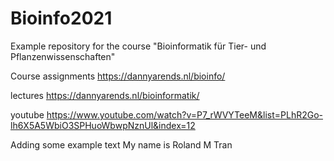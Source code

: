 # Bioinfo2021
Example repository for the course "Bioinformatik für Tier- und Pflanzenwissenschaften" 

Course assignments
https://dannyarends.nl/bioinfo/

lectures
https://dannyarends.nl/bioinformatik/

youtube
https://www.youtube.com/watch?v=P7_rWVYTeeM&list=PLhR2Go-lh6X5A5WbiO3SPHuoWbwpNznUl&index=12

Adding some example text
My name is Roland M Tran
